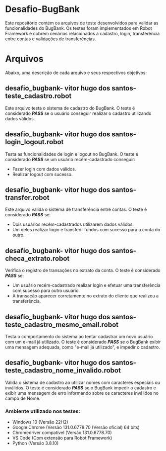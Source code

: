 # Desafio-BugBank
Este repositório contém os arquivos de teste desenvolvidos para validar as funcionalidades do BugBank. Os testes foram implementados em Robot Framework e cobrem cenários relacionados a cadastro, login, transferência entre contas e validações de transferências.

# Arquivos
Abaixo, uma descrição de cada arquivo e seus respectivos objetivos:

## desafio_bugbank- vitor hugo dos santos- teste_cadastro.robot
Este arquivo testa o sistema de cadastro do BugBank. O teste é considerado ***PASS*** se o usuário conseguir realizar o cadastro utilizando dados válidos.

## desafio_bugbank- vitor hugo dos santos- login_logout.robot
Testa as funcionalidades de login e logout no BugBank. O teste é considerado ***PASS*** se um usuário recém-cadastrado conseguir:

- Fazer login com dados válidos.
- Realizar logout com sucesso.
## desafio_bugbank- vitor hugo dos santos- transfer.robot
Este arquivo valida o sistema de transferência entre contas. O teste é considerado ***PASS*** se:

- Dois usuários recém-cadastrados utilizarem dados válidos.
- Um deles realizar login e transferir fundos com sucesso para a conta do outro.
## desafio_bugbank- vitor hugo dos santos- checa_extrato.robot
Verifica o registro de transações no extrato da conta. O teste é considerado ***PASS*** se:

- Um usuário recém-cadastrado realizar login e efetuar uma transferência com sucesso para outro usuário.
- A transação aparecer corretamente no extrato do cliente que realizou a transferência.
## desafio_bugbank- vitor hugo dos santos- teste_cadastro_mesmo_email.robot
Testa o comportamento do sistema ao tentar cadastrar um novo usuário com um e-mail já utilizado. O teste é considerado ***PASS*** se o BugBank exibir uma mensagem adequada, como "e-mail já utilizado", e impedir o cadastro.

## desafio_bugbank- vitor hugo dos santos- teste_cadastro_nome_invalido.robot
Valida o sistema de cadastro ao utilizar nomes com caracteres especiais ou inválidos. O teste é considerado ***PASS*** se o BugBank impedir o cadastro e exibir uma mensagem de erro informando sobre os caracteres inválidos no campo de Nome.

### Ambiente utilizado nos testes:
- Windows 10 (Versão 22H2)
- Google Chrome (Versão 131.0.6778.70 (Versão oficial) 64 bits)
- Chromedriver compatível (Versão 131.0.6778.70)
- VS Code (Com extensão para Robot Framework)
- Python (Versão 3.8.10)
